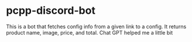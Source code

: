 # pcpp-discord-bot
This is a bot that fetches config info from a given link to a config. It returns product name, image, price, and total. Chat GPT helped me a little bit
